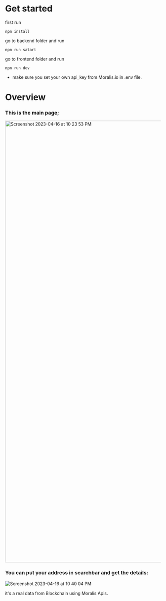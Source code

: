 # Get started
first run 
```
npm install
```
go to backend folder and run 
```
npm run satart
```
go to frontend folder and run
```
npm run dev
```

- make sure you set your own api_key from Moralis.io in .env file.

# Overview
### This is the main page;
<img width="1425" alt="Screenshot 2023-04-16 at 10 23 53 PM" src="https://user-images.githubusercontent.com/69413612/232335369-4f068c52-a606-4d27-af77-c87ca886836d.png">

### You can put your address in searchbar and get the details:
![Screenshot 2023-04-16 at 10 40 04 PM](https://user-images.githubusercontent.com/69413612/232336427-0eadb140-67e5-477c-a290-38181bfe1c75.png)

it's a real data from Blockchain using Moralis Apis.
